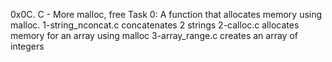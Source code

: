 0x0C. C - More malloc, free
Task 0: A function that allocates memory using malloc.
1-string_nconcat.c concatenates 2 strings
2-calloc.c allocates memory for an array using malloc
3-array_range.c creates an array of integers
